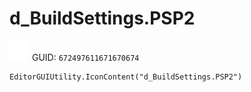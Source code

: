 # d_BuildSettings.PSP2
![](/img/d_BuildSettings.PSP2.png)
GUID: `672497611671670674`
```
EditorGUIUtility.IconContent("d_BuildSettings.PSP2")
```
